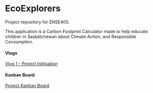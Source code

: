 # EcoExplorers
Project repository for ENSE405. 

This application is a Carbon Footprint Calculator made to help educate children in Saskatchewan about Climate Action, and Responsible Consumption.

#### Vlogs
[Vlog 1 - Project Initlisation](https://www.youtube.com/watch?v=XyxfO-jpmmw)

#### Kanban Board 
[Project Kanban Board](https://github.com/users/SuperGawp/projects/2)

